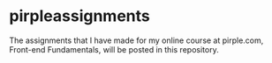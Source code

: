 # pirpleassignments
The assignments that I have made for my online course at pirple.com, Front-end Fundamentals, will be posted in this repository.
